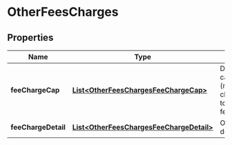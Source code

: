 
# OtherFeesCharges

## Properties
Name | Type | Description | Notes
------------ | ------------- | ------------- | -------------
**feeChargeCap** | [**List&lt;OtherFeesChargesFeeChargeCap&gt;**](OtherFeesChargesFeeChargeCap.md) | Details about any caps (minimum/maximum charges) that apply to a particular fee/charge |  [optional]
**feeChargeDetail** | [**List&lt;OtherFeesChargesFeeChargeDetail&gt;**](OtherFeesChargesFeeChargeDetail.md) | Other fees/charges details | 



